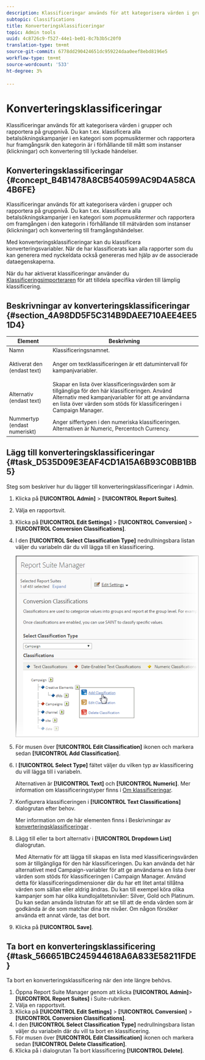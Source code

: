 ```yaml
---
description: Klassificeringar används för att kategorisera värden i grupper och rapportera på gruppnivå. Du kan t.ex. klassificera alla betalsökningskampanjer i en kategori som popmusiktermer och rapportera hur framgångsrik den kategorin är i förhållande till mått som instanser (klickningar) och konvertering till lyckade händelser.
subtopic: Classifications
title: Konverteringsklassificeringar
topic: Admin tools
uuid: 4c8726c9-f527-44e1-be01-8c7b3b5c20f0
translation-type: tm+mt
source-git-commit: 6778dd290424651dc959224daa0eef8ebd8196e5
workflow-type: tm+mt
source-wordcount: '533'
ht-degree: 3%

---
```



# Konverteringsklassificeringar

Klassificeringar används för att kategorisera värden i grupper och rapportera på gruppnivå. Du kan t.ex. klassificera alla betalsökningskampanjer i en kategori som popmusiktermer och rapportera hur framgångsrik den kategorin är i förhållande till mått som instanser (klickningar) och konvertering till lyckade händelser.

## Konverteringsklassificeringar {#concept_B4B1478A8CB540599AC9D4A58CA4B6FE}

Klassificeringar används för att kategorisera värden i grupper och rapportera på gruppnivå. Du kan t.ex. klassificera alla betalsökningskampanjer i en kategori som *popmusiktermer* och rapportera om framgången i den kategorin i förhållande till mätvärden som instanser (klickningar) och konvertering till framgångshändelser.

Med konverteringsklassificeringar kan du klassificera konverteringsvariabler. När de har klassificerats kan alla rapporter som du kan generera med nyckeldata också genereras med hjälp av de associerade dataegenskaperna.

När du har aktiverat klassificeringar använder du [Klassificeringsimporteraren](/help/components/classifications/c-classifications-importer/c-working-with-saint.md) för att tilldela specifika värden till lämplig klassificering.

## Beskrivningar av konverteringsklassificeringar {#section_4A98DD5F5C314B9DAEE710AEE4EE51D4}

<table id="table_0B72C485467348E2A34BF913441F4AF5"> 
 <thead> 
  <tr> 
   <th colname="col1" class="entry"> Element </th> 
   <th colname="col2" class="entry"> Beskrivning </th> 
  </tr> 
 </thead>
 <tbody> 
  <tr> 
   <td colname="col1"> <span class="wintitle"> Namn</span> </td> 
   <td colname="col2"> Klassificeringsnamnet. </td> 
  </tr> 
  <tr> 
   <td colname="col1"> <span class="wintitle"> Aktiverat den (endast text)</span> </td> 
   <td colname="col2"> <p>Anger om textklassificeringen är ett datumintervall för kampanjvariabler. </p> </td> 
  </tr> 
  <tr> 
   <td colname="col1"> <span class="wintitle"> Alternativ (endast text)</span> </td> 
   <td colname="col2">Skapar en lista över klassificeringsvärden som är tillgängliga för den här klassificeringen. Använd <span class="wintitle"> Alternativ</span> med kampanjvariabler för att ge användarna en lista över värden som stöds för klassificeringen i <span class="wintitle"> Campaign Manager</span>. </td> 
  </tr> 
  <tr> 
   <td colname="col1"> <span class="wintitle"> Nummertyp (endast numeriskt)</span> </td> 
   <td colname="col2">Anger siffertypen i den numeriska klassificeringen. Alternativen är <span class="wintitle"> Numeric</span>, <span class="wintitle"> Percent</span>och <span class="wintitle"> Currency</span>. </td> 
  </tr> 
 </tbody> 
</table>

## Lägg till konverteringsklassificeringar {#task_D535D09E3EAF4CD1A15A6B93C0BB1BB5}

<!-- 

t_classification_conversion.xml

 -->

Steg som beskriver hur du lägger till konverteringsklassificeringar i Admin.

1. Klicka på **[!UICONTROL Admin]** > **[!UICONTROL Report Suites]**.
1. Välja en rapportsvit.
1. Klicka på **[!UICONTROL Edit Settings]** > **[!UICONTROL Conversion]** > **[!UICONTROL Conversion Classifications]**.
1. I den **[!UICONTROL Select Classification Type]** nedrullningsbara listan väljer du variabeln där du vill lägga till en klassificering.

   ![Steginformation](assets/sub_class_create.png)

1. För musen över **[!UICONTROL Edit Classification]** ikonen och markera sedan **[!UICONTROL Add Classification]**.
1. I **[!UICONTROL Select Type]** fältet väljer du vilken typ av klassificering du vill lägga till i variabeln.

   Alternativen är **[!UICONTROL Text]** och **[!UICONTROL Numeric]**. Mer information om klassificeringstyper finns i [Om klassificeringar](/help/components/classifications/c-classifications.md).
1. Konfigurera klassificeringen i **[!UICONTROL Text Classifications]** dialogrutan efter behov.

   Mer information om de här elementen finns i Beskrivningar av [konverteringsklassificeringar](/help/components/classifications/conversion-classifications.md#section_4A98DD5F5C314B9DAEE710AEE4EE51D4) .

1. Lägg till eller ta bort alternativ i **[!UICONTROL Dropdown List]** dialogrutan.

   Med Alternativ för att lägga till skapas en lista med klassificeringsvärden som är tillgängliga för den här klassificeringen. Du kan använda det här alternativet med Campaign-variabler för att ge användarna en lista över värden som stöds för klassificeringen i Campaign Manager. Använd detta för klassificeringsdimensioner där du har ett litet antal tillåtna värden som sällan eller aldrig ändras. Du kan till exempel köra olika kampanjer som har olika kundlojalitetsnivåer: Silver, Gold och Platinum. Du kan sedan använda listrutan för att se till att de enda värden som är godkända är de som matchar dina tre nivåer. Om någon försöker använda ett annat värde, tas det bort.
1. Klicka på **[!UICONTROL Save]**.

## Ta bort en konverteringsklassificering {#task_566651BC245944618A6A833E58211FDE}

<!-- 

t_classification_delete_conversion.xml

 -->

Ta bort en konverteringsklassificering när den inte längre behövs.

1. Öppna Report Suite Manager genom att klicka **[!UICONTROL Admin]**> **[!UICONTROL Report Suites]** i Suite-rubriken.
1. Välja en rapportsvit.
1. Klicka på **[!UICONTROL Edit Settings]** > **[!UICONTROL Conversion]** > **[!UICONTROL Conversion Classifications]**.
1. I den **[!UICONTROL Select Classification Type]** nedrullningsbara listan väljer du variabeln där du vill ta bort en klassificering.
1. För musen över **[!UICONTROL Edit Classification]** ikonen och markera sedan **[!UICONTROL Delete Classification]**.
1. Klicka på i dialogrutan Ta bort klassificering **[!UICONTROL Delete]**.
